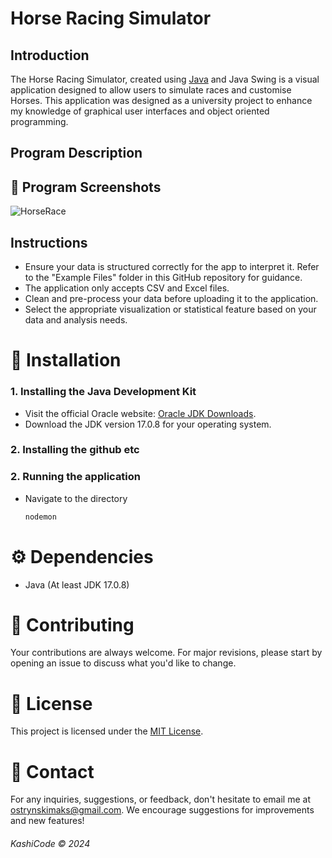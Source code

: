 # Horse Racing Simulator

## Introduction

The Horse Racing Simulator, created using [Java](https://www.java.com/download/ie_manual.jsp) and Java Swing is a visual application designed to allow users to simulate races and customise Horses. This application was designed as a university project to enhance my knowledge of graphical user interfaces and object oriented programming. 

## Program Description



## 📌 Program Screenshots


![HorseRace](https://i.imgur.com/CAdbLky.png)





## Instructions 

- Ensure your data is structured correctly for the app to interpret it. Refer to the "Example Files" folder in this GitHub repository for guidance.
- The application only accepts CSV and Excel files.
- Clean and pre-process your data before uploading it to the application.
- Select the appropriate visualization or statistical feature based on your data and analysis needs.


# 📌 Installation

### 1. Installing the Java Development Kit

- Visit the official Oracle website: [Oracle JDK Downloads](https://www.oracle.com/java/technologies/javase-jdk15-downloads.html).
- Download the JDK version 17.0.8 for your operating system.

### 2. Installing the github etc

### 2. Running the application

- Navigate to the directory

     ```bash
     nodemon
     ```

# ⚙ Dependencies
- Java (At least JDK 17.0.8)


# 📝 Contributing
Your contributions are always welcome. For major revisions, please start by opening an issue to discuss what you'd like to change.

# 📜 License
This project is licensed under the [MIT License](https://opensource.org/licenses/MIT).

# 💼 Contact
For any inquiries, suggestions, or feedback, don't hesitate to email me at [ostrynskimaks@gmail.com](mailto:ostrynskimaks@gmail.com).
We encourage suggestions for improvements and new features!

###### KashiCode © 2024
